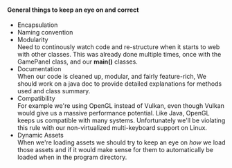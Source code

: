   #### General things to keep an eye on and correct

* Encapsulation
* Naming convention
* Modularity
<br>Need to continously watch code and re-structure when it starts to web with other classes. This was already done multiple times, once with the GamePanel class, and our **main()** classes.
* Documentation
<br>When our code is cleaned up, modular, and fairly feature-rich, We should work on a java doc to provide detailed explanations for methods used and class summary.
* Compatibility
<br>For example we're using OpenGL instead of Vulkan, even though Vulkan would give us a massive performance potential. Like Java, OpenGL keeps us compatible with many systems. Unfortunately we'll be violating this rule with our non-virtualized multi-keyboard support on Linux.
* Dynamic Assets
<br>When we're loading assets we should try to keep an eye on *how* we load those assets and if it would make sense for them to automatically be loaded when in the program directory.
